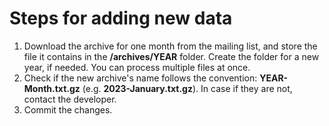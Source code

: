 # Steps for adding new data

1. Download the archive for one month from the mailing list, and store the file it contains in the __/archives/YEAR__ folder. Create the folder for a new year, if needed. You can process multiple files at once.
2. Check if the new archive's name follows the convention: __YEAR-Month.txt.gz__ (e.g. __2023-January.txt.gz__). In case if they are not, contact the developer.
3. Commit the changes.
